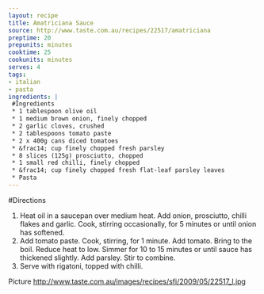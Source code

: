 ```yaml
---
layout: recipe
title: Amatriciana Sauce
source: http://www.taste.com.au/recipes/22517/amatriciana
preptime: 20
prepunits: minutes
cooktime: 25
cookunits: minutes
serves: 4
tags: 
- italian
- pasta
ingredients: |
 #Ingredients
 * 1 tablespoon olive oil
 * 1 medium brown onion, finely chopped
 * 2 garlic cloves, crushed
 * 2 tablespoons tomato paste
 * 2 x 400g cans diced tomatoes
 * &frac14; cup finely chopped fresh parsley
 * 8 slices (125g) prosciutto, chopped
 * 1 small red chilli, finely chopped
 * &frac14; cup finely chopped fresh flat-leaf parsley leaves
 * Pasta
---
```

#Directions
1. Heat oil in a saucepan over medium heat. Add onion, prosciutto, chilli flakes and garlic. Cook, stirring occasionally, for 5 minutes or until onion has softened.
2. Add tomato paste. Cook, stirring, for 1 minute. Add tomato. Bring to the boil. Reduce heat to low. Simmer for 10 to 15 minutes or until sauce has thickened slightly. Add parsley. Stir to combine.
3. Serve with rigatoni, topped with chilli.

Picture
http://www.taste.com.au/images/recipes/sfi/2009/05/22517_l.jpg